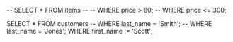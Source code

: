 -- SELECT * FROM items
-- -- WHERE price > 80;
-- WHERE price <= 300;

SELECT * FROM customers
-- WHERE last_name = 'Smith';
-- WHERE last_name = 'Jones';
WHERE first_name != 'Scott';